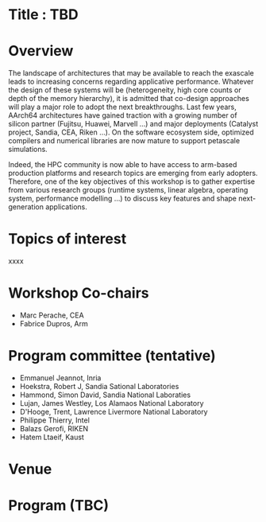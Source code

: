 # Title : TBD

# Overview

The landscape of architectures that may be available to reach the exascale leads to increasing concerns regarding applicative performance. Whatever the design of these systems will be (heterogeneity, high core counts or depth of the memory hierarchy), it is admitted that co-design approaches will play a major role to adopt the next breakthroughs. Last few years, AArch64 architectures have gained traction with a growing number of silicon partner (Fujitsu, Huawei, Marvell …) and major deployments (Catalyst project, Sandia, CEA, Riken …).  On the software ecosystem side, optimized compilers and numerical libraries are now mature to support petascale simulations.


 Indeed, the HPC community is now able to have access to arm-based production platforms and research topics are emerging from early adopters.  Therefore, one of the key objectives of this workshop is to gather expertise from various research groups (runtime systems, linear algebra, operating system, performance modelling …) to discuss key features and shape next-generation applications. 
 
 

# Topics of interest

xxxx

# Workshop Co-chairs
* Marc Perache, CEA 
* Fabrice Dupros, Arm	

# Program committee (tentative)

* Emmanuel Jeannot,	Inria
* Hoekstra, Robert J,	Sandia Sational Laboratories
* Hammond, Simon David,	Sandia National Laboraties
* Lujan, James Westley,	Los Alamaos National Laboratory
* D'Hooge, Trent, Lawrence Livermore National Laboratory
* Philippe Thierry,	Intel
*	Balazs Gerofi, RIKEN
* Hatem Ltaeif, Kaust



# Venue


  
# Program (TBC)
